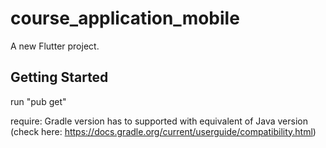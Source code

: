 # course_application_mobile

A new Flutter project.

## Getting Started

run "pub get"

require: Gradle version has to supported with equivalent of Java version (check here: https://docs.gradle.org/current/userguide/compatibility.html)
